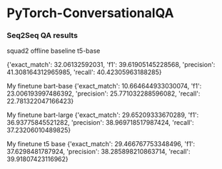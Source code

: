 # PyTorch-ConversationalQA



### Seq2Seq QA results

squad2 
offline baseline t5-base

{'exact_match': 32.06132592031, 'f1': 39.61905145228568, 'precision': 41.308164312965985, 'recall': 40.42305963188285}


My finetune bart-base
{'exact_match': 10.664644933030074, 'f1': 23.006193997486392, 'precision': 25.771032288596082, 'recall': 22.781322047166423}


My finetune bart-large
{'exact_match': 29.65209333670289, 'f1': 36.93775845521282, 'precision': 38.969718517987424, 'recall': 37.23206010489825}


My finetune t5 base
{'exact_match': 29.466767753348496, 'f1': 37.6298481787924, 'precision': 38.285898210863714, 'recall': 39.91807423116962}